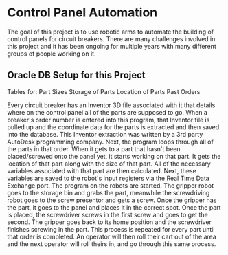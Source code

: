 # Control Panel Automation

The goal of this project is to use robotic arms to automate the building of control panels for circuit breakers. There are many challenges involved in this project and it has been ongoing for multiple years with many different groups of people working on it.

Oracle DB Setup for this Project
--------------------------------
Tables for:
  Part Sizes
  Storage of Parts
  Location of Parts
  Past Orders

Every circuit breaker has an Inventor 3D file associated with it that details where on the control panel all of the parts are supposed to go.
When a breaker's order number is entered into this program, that Inventor file is pulled up and the coordinate data for the parts is extracted and then saved into the 
database. This Inventor extraction was written by a 3rd party AutoDesk programming company. Next, the program loops through all of the parts in that order. When it gets 
to a part that hasn't been placed/screwed onto the panel yet, it starts working on that part. It gets the location of that part along with the size of that part. All of 
the necessary variables associated with that part are then calculated. Next, these variables are saved to the robot's input registers via the Real Time Data Exchange port.
The program on the robots are started. The gripper robot goes to the storage bin and grabs the part, meanwhile the screwdriving robot goes to the screw presentor and gets
a screw. Once the gripper has the part, it goes to the panel and places it in the correct spot. Once the part is placed, the screwdriver screws in the first screw and 
goes to get the second. The gripper goes back to its home position and the screwdriver finishes screwing in the part. This process is repeated for every part until that 
order is completed. An operator will then roll their cart out of the area and the next operator will roll theirs in, and go through this same process.
